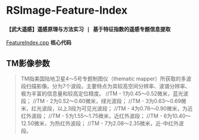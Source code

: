 # RSImage-Feature-Index
### `【武大遥感】遥感原理与方法实习 | 基于特征指数的遥感专题信息提取`
 [FeatureIndex.cpp](./FeatureIndex.cpp) **核心代码**
## TM影像参数 
>TM指美国陆地卫星4～5号专题制图仪（thematic mapper）所获取的多波段扫描影像。分为7个波段。主要特点为具较高空间分辨率、波谱分辨率、极为丰富的信息量和较高定位精度。
>//TM - 1为0.45～0.52微米，蓝光波段；
//TM - 2为0.52～0.60微米，绿光波段；
//TM - 3为0.63～0.69微米，红光波段，以上3段为可见光波段；
//TM - 4为0.76～0.90微米，为近红外波段；
//TM - 5为1.55～1.75微米，近红外波段；
//TM - 6为10.40～12.50微米，为热红外波段；
//TM - 7为2.08～2.35微米，近-中红外波段。
